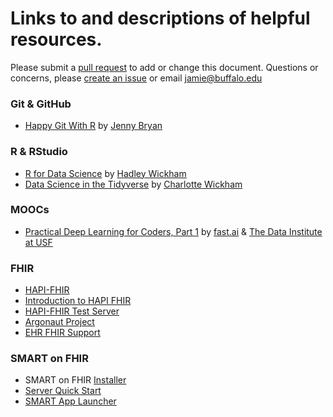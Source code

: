 # Links to and descriptions of helpful resources.

Please submit a [pull request](https://help.github.com/articles/about-pull-requests/) to add or change this document. Questions or concerns, please [create an issue](https://help.github.com/articles/creating-an-issue/) or email jamie@buffalo.edu

### Git & GitHub
- [Happy Git With R](http://happygitwithr.com/) by [Jenny Bryan](https://github.com/jennybc)

### R & RStudio
- [R for Data Science](http://r4ds.had.co.nz/) by [Hadley Wickham](https://github.com/hadley)
- [Data Science in the Tidyverse](https://github.com/cwickham/data-science-in-tidyverse) by [Charlotte Wickham](https://github.com/cwickham)

### MOOCs
- [Practical Deep Learning for Coders, Part 1](http://course.fast.ai/index.html) by [fast.ai](http://www.fast.ai/) & [The Data Institute at USF](https://www.usfca.edu/data-institute)

### FHIR
- [HAPI-FHIR](http://hapifhir.io/)
- [Introduction to HAPI FHIR](http://hapifhir.io/doc_intro.html)
- [HAPI-FHIR Test Server](http://fhirtest.uhn.ca/)
- [Argonaut Project](http://argonautwiki.hl7.org/index.php?title=Main_Page)
- [EHR FHIR Support](http://docs.smarthealthit.org/fhir-support/)

### SMART on FHIR
- SMART on FHIR [Installer](https://github.com/smart-on-fhir/installer)
- [Server Quick Start](http://docs.smarthealthit.org/tutorials/server-quick-start/)
- [SMART App Launcher](https://launch.smarthealthit.org/index.html)
